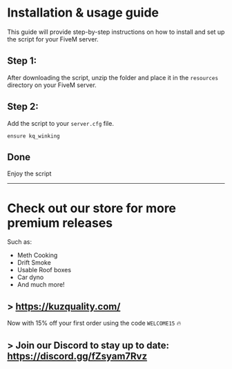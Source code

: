 # Installation & usage guide

This guide will provide step-by-step instructions on how to install and set up the script for your FiveM server.

## Step 1:
After downloading the script, unzip the folder and place it in the `resources` directory on your FiveM server.

## Step 2:
Add the script to your `server.cfg` file. 
```
ensure kq_winking
```

## Done
Enjoy the script
___
# Check out our store for more premium releases
Such as:
- Meth Cooking
- Drift Smoke
- Usable Roof boxes
- Car dyno
- And much more!

## > https://kuzquality.com/
Now with 15% off your first order using the code `WELCOME15` 🔥

## > Join our Discord to stay up to date: https://discord.gg/fZsyam7Rvz
